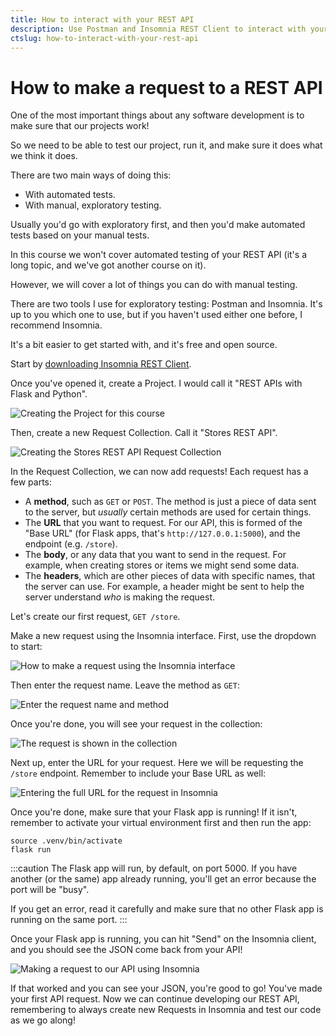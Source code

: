 ```yaml
---
title: How to interact with your REST API
description: Use Postman and Insomnia REST Client to interact with your REST API.
ctslug: how-to-interact-with-your-rest-api
---
```


# How to make a request to a REST API

One of the most important things about any software development is to make sure that our projects work!

So we need to be able to test our project, run it, and make sure it does what we think it does.

There are two main ways of doing this:

- With automated tests.
- With manual, exploratory testing.

Usually you'd go with exploratory first, and then you'd make automated tests based on your manual tests.

In this course we won't cover automated testing of your REST API (it's a long topic, and we've got another course on it).

However, we will cover a lot of things you can do with manual testing.

There are two tools I use for exploratory testing: Postman and Insomnia. It's up to you which one to use, but if you haven't used either one before, I recommend Insomnia.

It's a bit easier to get started with, and it's free and open source.

Start by [downloading Insomnia REST Client](https://insomnia.rest/).

Once you've opened it, create a Project. I would call it "REST APIs with Flask and Python".

![Creating the Project for this course](https://res.cloudinary.com/teclado/image/upload/v1689180715/courses/rest-apis-flask-python/creating-project_qsyxlg.png)

Then, create a new Request Collection. Call it "Stores REST API".

![Creating the Stores REST API Request Collection](https://res.cloudinary.com/teclado/image/upload/v1689180710/courses/rest-apis-flask-python/making-request-collection_lcthlv.png)

In the Request Collection, we can now add requests! Each request has a few parts:

- A **method**, such as `GET` or `POST`. The method is just a piece of data sent to the server, but _usually_ certain methods are used for certain things.
- The **URL** that you want to request. For our API, this is formed of the "Base URL" (for Flask apps, that's `http://127.0.0.1:5000`), and the endpoint (e.g. `/store`).
- The **body**, or any data that you want to send in the request. For example, when creating stores or items we might send some data.
- The **headers**, which are other pieces of data with specific names, that the server can use. For example, a header might be sent to help the server understand _who_ is making the request.

Let's create our first request, `GET /store`.

Make a new request using the Insomnia interface. First, use the dropdown to start:

![How to make a request using the Insomnia interface](https://res.cloudinary.com/teclado/image/upload/v1689180711/courses/rest-apis-flask-python/making-request_hmiptl.png)

Then enter the request name. Leave the method as `GET`:

![Enter the request name and method](https://res.cloudinary.com/teclado/image/upload/v1689180712/courses/rest-apis-flask-python/set-request-name-and-method_bc6smy.png)

Once you're done, you will see your request in the collection:

![The request is shown in the collection](https://res.cloudinary.com/teclado/image/upload/v1689180711/courses/rest-apis-flask-python/before-setting-url_qjxvyr.png)

Next up, enter the URL for your request. Here we will be requesting the `/store` endpoint. Remember to include your Base URL as well:

![Entering the full URL for the request in Insomnia](https://res.cloudinary.com/teclado/image/upload/v1689180714/courses/rest-apis-flask-python/url-set_fgp9s9.png)

Once you're done, make sure that your Flask app is running! If it isn't, remember to activate your virtual environment first and then run the app:

```
source .venv/bin/activate
flask run
```

:::caution
The Flask app will run, by default, on port 5000. If you have another (or the same) app already running, you'll get an error because the port will be "busy".

If you get an error, read it carefully and make sure that no other Flask app is running on the same port.
:::

Once your Flask app is running, you can hit "Send" on the Insomnia client, and you should see the JSON come back from your API!

![Making a request to our API using Insomnia](https://res.cloudinary.com/teclado/image/upload/v1689180712/courses/rest-apis-flask-python/after-pressing-send_okjkjq.png)

If that worked and you can see your JSON, you're good to go! You've made your first API request. Now we can continue developing our REST API, remembering to always create new Requests in Insomnia and test our code as we go along!